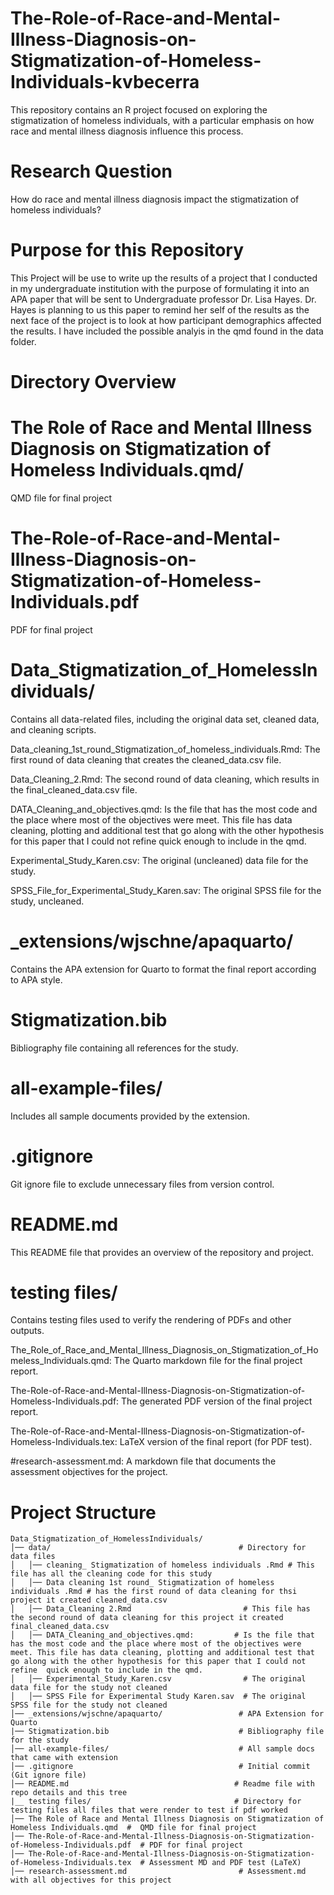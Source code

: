 # The-Role-of-Race-and-Mental-Illness-Diagnosis-on-Stigmatization-of-Homeless-Individuals-kvbecerra

This repository contains an R project focused on exploring the stigmatization of homeless individuals, with a particular emphasis on how race and mental illness diagnosis influence this process.
# Research Question
How do race and mental illness diagnosis impact the stigmatization of homeless individuals?
# Purpose for this Repository
This Project will be use to write up the results of a project that I conducted in my undergraduate institution with the purpose of formulating it into an APA paper that will be sent to Undergraduate professor Dr. Lisa Hayes. Dr. Hayes is planning to us this paper to remind her self of the results as the next face of the project is to look at how participant demographics affected the results. I have included the possible analyis in the qmd found in the data folder. 

# Directory Overview
# The Role of Race and Mental Illness Diagnosis on Stigmatization of Homeless Individuals.qmd/
QMD file for final project 
# The-Role-of-Race-and-Mental-Illness-Diagnosis-on-Stigmatization-of-Homeless-Individuals.pdf  
PDF for final project
# Data_Stigmatization_of_HomelessIndividuals/
Contains all data-related files, including the original data set, cleaned data, and cleaning scripts.


Data_cleaning_1st_round_Stigmatization_of_homeless_individuals.Rmd: The first round of data cleaning that creates the cleaned_data.csv file.

Data_Cleaning_2.Rmd: The second round of data cleaning, which results in the final_cleaned_data.csv file.

DATA_Cleaning_and_objectives.qmd: Is the file that has the most code and the place where most of the objectives were meet. This file has data cleaning, plotting and additional test that go along with the other hypothesis for this paper that I could not refine  quick enough to include in the qmd. 

Experimental_Study_Karen.csv: The original (uncleaned) data file for the study.

SPSS_File_for_Experimental_Study_Karen.sav: The original SPSS file for the study, uncleaned.

#  _extensions/wjschne/apaquarto/
Contains the APA extension for Quarto to format the final report according to APA style.

# Stigmatization.bib
Bibliography file containing all references for the study.

# all-example-files/
Includes all sample documents provided by the extension.

# .gitignore
Git ignore file to exclude unnecessary files from version control.

# README.md
This README file that provides an overview of the repository and project.

# testing files/
Contains testing files used to verify the rendering of PDFs and other outputs.

The_Role_of_Race_and_Mental_Illness_Diagnosis_on_Stigmatization_of_Homeless_Individuals.qmd: The Quarto markdown file for the final project report.

The-Role-of-Race-and-Mental-Illness-Diagnosis-on-Stigmatization-of-Homeless-Individuals.pdf: The generated PDF version of the final project report.

The-Role-of-Race-and-Mental-Illness-Diagnosis-on-Stigmatization-of-Homeless-Individuals.tex: LaTeX version of the final report (for PDF test).

#research-assessment.md: A markdown file that documents the assessment objectives for the project.
# Project Structure

```plaintext
Data_Stigmatization_of_HomelessIndividuals/
│── data/                                          # Directory for data files
│   │── cleaning_ Stigmatization of homeless individuals .Rmd # This file has all the cleaning code for this study
│   │── Data cleaning 1st round_ Stigmatization of homeless individuals .Rmd # has the first round of data cleaning for thsi project it created cleaned_data.csv
│   │── Data_Cleaning 2.Rmd                         # This file has the second round of data cleaning for this project it created final_cleaned_data.csv
│   │── DATA_Cleaning_and_objectives.qmd:         # Is the file that has the most code and the place where most of the objectives were meet. This file has data cleaning, plotting and additional test that go along with the other hypothesis for this paper that I could not refine  quick enough to include in the qmd. 
│   │── Experimental_Study_Karen.csv                # The original data file for the study not cleaned
│   │── SPSS File for Experimental Study Karen.sav  # The original SPSS file for the study not cleaned
│── _extensions/wjschne/apaquarto/                 # APA Extension for Quarto
|── Stigmatization.bib                             # Bibliography file for the study
│── all-example-files/                             # All sample docs that came with extension
│── .gitignore                                     # Initial commit (Git ignore file)
│── README.md                                     # Readme file with repo details and this tree
|__ testing files/                                # Directory for testing files all files that were render to test if pdf worked
│── The Role of Race and Mental Illness Diagnosis on Stigmatization of Homeless Individuals.qmd  #  QMD file for final project 
│── The-Role-of-Race-and-Mental-Illness-Diagnosis-on-Stigmatization-of-Homeless-Individuals.pdf  # PDF for final project
│── The-Role-of-Race-and-Mental-Illness-Diagnosis-on-Stigmatization-of-Homeless-Individuals.tex  # Assessment MD and PDF test (LaTeX)
│── research-assessment.md                         # Assessment.md with all objectives for this project 


